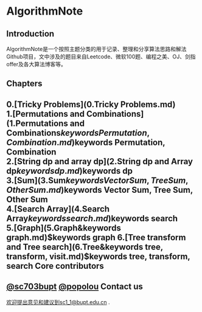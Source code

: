 AlgorithmNote
=============
Introduction
------------
AlgorithmNote是一个按照主题分类的用于记录、整理和分享算法思路和解法Github项目，文中涉及的题目来自Leetcode、微软100题、编程之美、OJ、剑指offer及各大算法博客等。

Chapters
------------
0.[Tricky Problems](0.Tricky Problems.md)  
1.[Permutations and Combinations](1.Permutations and Combinations$keywords Permutation, Combination.md)$keywords Permutation, Combination  
2.[String dp and array dp](2.String dp and Array dp$keywords dp.md)$keywords dp    
3.[Sum](3.Sum$keywords Vector Sum, Tree Sum, Other Sum.md)$keywords Vector Sum, Tree Sum, Other Sum  
4.[Search Array](4.Search Array$keywords search.md)$keywords search  
5.[Graph](5.Graph&keywords graph.md)$keywords graph  
6.[Tree transform and Tree search](6.Tree&keywords tree, transform, visit.md)$keywords tree, transform, search
Core contributors
------------
[@sc703bupt](https://github.com/sc703bupt)
[@popolou](https://github.com/popolou)
Contact us
------------
欢迎提出意见和建议到sc1_1@bupt.edu.cn .

